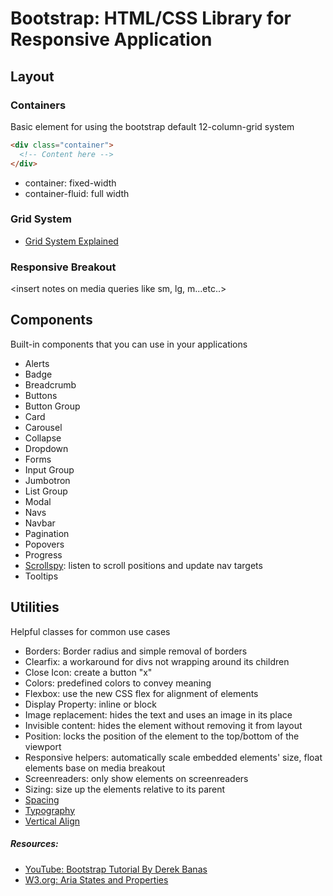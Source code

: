 # Bootstrap: HTML/CSS Library for Responsive Application

## Layout
### Containers
Basic element for using the bootstrap default 12-column-grid system
```html
<div class="container">
  <!-- Content here -->
</div>
```
- container: fixed-width
- container-fluid: full width

### Grid System
- [Grid System Explained](https://v4-alpha.getbootstrap.com/layout/grid/)

### Responsive Breakout
<insert notes on media queries like sm, lg, m...etc..>

## Components
Built-in components that you can use in your applications
- Alerts
- Badge
- Breadcrumb
- Buttons
- Button Group
- Card
- Carousel
- Collapse
- Dropdown
- Forms
- Input Group
- Jumbotron
- List Group
- Modal
- Navs
- Navbar
- Pagination
- Popovers
- Progress
- [Scrollspy](https://v4-alpha.getbootstrap.com/components/scrollspy/#mdo): listen to scroll positions and update nav targets
- Tooltips

## Utilities
Helpful classes for common use cases
- Borders: Border radius and simple removal of borders
- Clearfix: a workaround for divs not wrapping around its children
- Close Icon: create a button "x" 
- Colors: predefined colors to convey meaning
- Flexbox: use the new CSS flex for alignment of elements
- Display Property: inline or block
- Image replacement: hides the text and uses an image in its place
- Invisible content: hides the element without removing it from layout
- Position: locks the position of the element to the top/bottom of the viewport
- Responsive helpers: automatically scale embedded elements' size, float elements base on media breakout
- Screenreaders: only show elements on screenreaders
- Sizing: size up the elements relative to its parent
- [Spacing](https://v4-alpha.getbootstrap.com/utilities/spacing/)
- [Typography](https://v4-alpha.getbootstrap.com/utilities/typography/)
- [Vertical Align](https://v4-alpha.getbootstrap.com/utilities/vertical-align/)

##### Resources:
- [YouTube: Bootstrap Tutorial By Derek Banas](https://www.youtube.com/watch?v=gqOEoUR5RHg)
- [W3.org: Aria States and Properties](https://www.w3.org/TR/wai-aria/states_and_properties)
